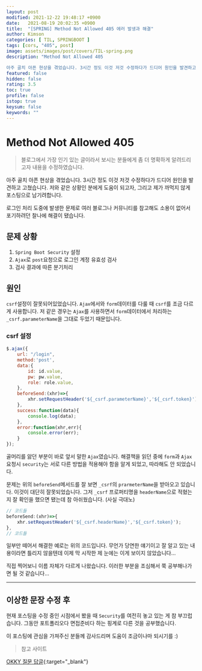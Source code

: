 ```yaml
---
layout: post
modified: 2021-12-22 19:48:17 +0900
date:   2021-08-19 20:02:35 +0900
title:  "[SPRING] Method Not Allowed 405 에러 발생과 해결"
author: Kimson
categories: [ TIL, SPRINGBOOT ]
tags: [cors, "405", post]
image: assets/images/post/covers/TIL-spring.png
description: "Method Not Allowed 405

아주 골치 아픈 현상을 겪었습니다. 3시간 정도 이것 저것 수정하다가 드디어 원인을 발견하고 고쳤습니다. 저와 같은 상황인 분에게 도움이 되고자, 그리고 제가 까먹지 않게 포스팅으로 남기려합니다."
featured: false
hidden: false
rating: 3.5
toc: true
profile: false
istop: true
keysum: false
keywords: ""
---
```


# Method Not Allowed 405

> 블로그에서 가장 인기 있는 글이라서 보시는 분들에게 좀 더 명확하게 알려드리고자 내용을 수정하였습니다.

아주 골치 아픈 현상을 겪었습니다. 3시간 정도 이것 저것 수정하다가 드디어 원인을 발견하고 고쳤습니다. 저와 같은 상황인 분에게 도움이 되고자, 그리고 제가 까먹지 않게 포스팅으로 남기려합니다.

로그인 처리 도중에 발생한 문제로 여러 블로그나 커뮤니티를 참고해도 소용이 없어서 포기하려던 찰나에 해결이 됐습니다.

## 문제 상황

1. `Spring Boot Security` 설정
2. `Ajax`로 `post`요청으로 로그인 계정 유효성 검사
3. 검사 결과에 따른 분기처리

## 원인

`csrf`설정이 잘못되어있었습니다. `Ajax`에서와 `form`데이터를 다룰 때 `csrf`를 조금 다르게 사용합니다. 저 같은 경우는 `Ajax`를 사용하면서 `form`데이터에서 처리하는 `_csrf.parameterName`을 그대로 두었기 때문입니다.

### csrf 설정

```javascript
$.ajax({
    url: "/login",
    method:'post',
    data:{
        id: id.value,
        pw: pw.value,
        role: role.value,
    },
    beforeSend:(xhr)=>{
        xhr.setRequestHeader('${_csrf.parameterName}','${_csrf.token}')
    },
    success:function(data){
        console.log(data);
    },
    error:function(xhr,err){
        console.error(err);
    }
});
```

골머리를 앓던 부분이 바로 앞서 말한 `Ajax`였습니다. 해결책을 읽던 중에 `form`과 `Ajax`요청시 `security`는 서로 다른 방법을 적용해야 함을 알게 되었고, 따라해도 안 되었습니다.

문제는 위의 `beforeSend`메서드를 잘 보면 `_csrf`의 `prarmeterName`을 받아오고 있습니다. 이것이 대단히 잘못되었습니다. 그저 `_csrf` 프로퍼티명을 `headerName`으로 적혔는지 잘 확인을 했으면 됐는데 참 아쉬웠습니다. (사실 극대노)

```javascript
// 코드들
beforeSend:(xhr)=>{
    xhr.setRequestHeader('${_csrf.headerName}','${_csrf.token}');
},
// 코드들
```

일부만 떼어서 해결한 예로는 위의 코드입니다. 무언가 당연한 얘기이고 잘 알고 있는 내용이라면 틀리지 않을텐데 이제 막 시작한 제 눈에는 이게 보이지 않았습니다...

직접 찍어보니 이름 자체가 다르게 나왔습니다. 이러한 부분을 조심해서 쭉 공부해나가면 될 것 같습니다...

-----

## 이상한 문장 수정 후

현재 포스팅을 수정 중인 시점에서 봤을 때 `Security`를 여전히 놓고 있는 게 참 부끄럽습니다. 그동안 포트폴리오다 면접준비다 하는 핑계로 다른 것을 공부했습니다.

이 포스팅에 관심을 가져주신 분들께 감사드리며 도움이 조금이나마 되시기를 :)

> 참고 사이트

[OKKY 질문 답글](https://okky.kr/article/487431){:target="_blank"}